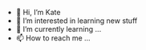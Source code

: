 - 👋 Hi, I’m Kate
- 👀 I’m interested in learning new stuff
- 🌱 I’m currently learning ...
- 📫 How to reach me ...

<!---
Katewang0429/Katewang0429 is a ✨ special ✨ repository because its `README.md` (this file) appears on your GitHub profile.
You can click the Preview link to take a look at your changes.
--->
